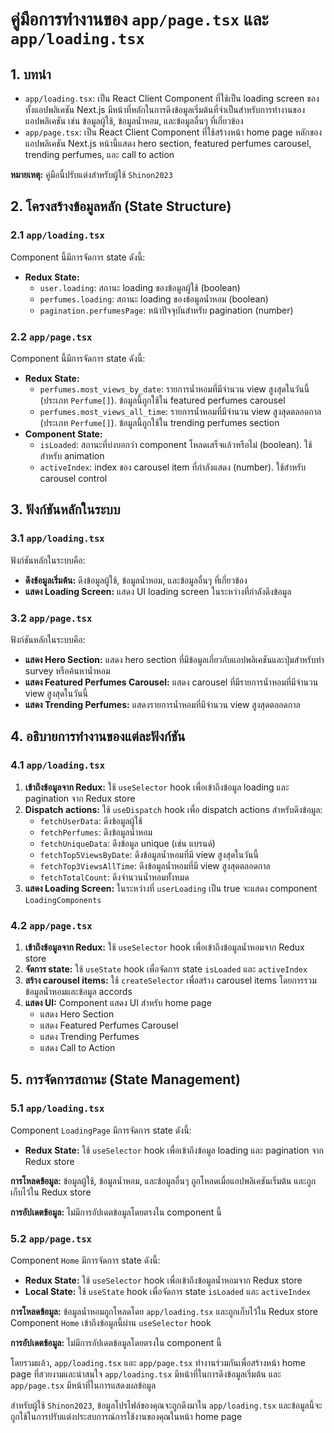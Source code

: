 # คู่มือการทำงานของ `app/page.tsx` และ `app/loading.tsx`

## 1. บทนำ

* `app/loading.tsx`: เป็น React Client Component ที่ใช้เป็น loading screen ของทั้งแอปพลิเคชัน Next.js มีหน้าที่หลักในการดึงข้อมูลเริ่มต้นที่จำเป็นสำหรับการทำงานของแอปพลิเคชัน เช่น ข้อมูลผู้ใช้, ข้อมูลน้ำหอม, และข้อมูลอื่นๆ ที่เกี่ยวข้อง
* `app/page.tsx`: เป็น React Client Component ที่ใช้สร้างหน้า home page หลักของแอปพลิเคชัน Next.js หน้านี้แสดง hero section, featured perfumes carousel, trending perfumes, และ call to action

**หมายเหตุ:** คู่มือนี้ปรับแต่งสำหรับผู้ใช้ `Shinon2023`

## 2. โครงสร้างข้อมูลหลัก (State Structure)

### 2.1 `app/loading.tsx`

Component นี้มีการจัดการ state ดังนี้:

* **Redux State:**
  * `user.loading`: สถานะ loading ของข้อมูลผู้ใช้ (boolean)
  * `perfumes.loading`: สถานะ loading ของข้อมูลน้ำหอม (boolean)
  * `pagination.perfumesPage`: หน้าปัจจุบันสำหรับ pagination (number)

### 2.2 `app/page.tsx`

Component นี้มีการจัดการ state ดังนี้:

* **Redux State:**
  * `perfumes.most_views_by_date`: รายการน้ำหอมที่มีจำนวน view สูงสุดในวันนี้ (ประเภท `Perfume[]`). ข้อมูลนี้ถูกใช้ใน featured perfumes carousel
  * `perfumes.most_views_all_time`: รายการน้ำหอมที่มีจำนวน view สูงสุดตลอดกาล (ประเภท `Perfume[]`). ข้อมูลนี้ถูกใช้ใน trending perfumes section
* **Component State:**
  * `isLoaded`: สถานะที่บ่งบอกว่า component โหลดเสร็จแล้วหรือไม่ (boolean). ใช้สำหรับ animation
  * `activeIndex`: index ของ carousel item ที่กำลังแสดง (number). ใช้สำหรับ carousel control

## 3. ฟังก์ชันหลักในระบบ

### 3.1 `app/loading.tsx`

ฟังก์ชันหลักในระบบคือ:

* **ดึงข้อมูลเริ่มต้น:** ดึงข้อมูลผู้ใช้, ข้อมูลน้ำหอม, และข้อมูลอื่นๆ ที่เกี่ยวข้อง
* **แสดง Loading Screen:** แสดง UI loading screen ในระหว่างที่กำลังดึงข้อมูล

### 3.2 `app/page.tsx`

ฟังก์ชันหลักในระบบคือ:

* **แสดง Hero Section:** แสดง hero section ที่มีข้อมูลเกี่ยวกับแอปพลิเคชันและปุ่มสำหรับทำ survey หรือค้นหาน้ำหอม
* **แสดง Featured Perfumes Carousel:** แสดง carousel ที่มีรายการน้ำหอมที่มีจำนวน view สูงสุดในวันนี้
* **แสดง Trending Perfumes:** แสดงรายการน้ำหอมที่มีจำนวน view สูงสุดตลอดกาล

## 4. อธิบายการทำงานของแต่ละฟังก์ชัน

### 4.1 `app/loading.tsx`

1. **เข้าถึงข้อมูลจาก Redux:** ใช้ `useSelector` hook เพื่อเข้าถึงข้อมูล loading และ pagination จาก Redux store
2. **Dispatch actions:** ใช้ `useDispatch` hook เพื่อ dispatch actions สำหรับดึงข้อมูล:
    * `fetchUserData`: ดึงข้อมูลผู้ใช้
    * `fetchPerfumes`: ดึงข้อมูลน้ำหอม
    * `fetchUniqueData`: ดึงข้อมูล unique (เช่น แบรนด์)
    * `fetchTop5ViewsByDate`: ดึงข้อมูลน้ำหอมที่มี view สูงสุดในวันนี้
    * `fetchTop3ViewsAllTime`: ดึงข้อมูลน้ำหอมที่มี view สูงสุดตลอดกาล
    * `fetchTotalCount`: ดึงจำนวนน้ำหอมทั้งหมด
3. **แสดง Loading Screen:** ในระหว่างที่ `userLoading` เป็น true จะแสดง component `LoadingComponents`

### 4.2 `app/page.tsx`

1. **เข้าถึงข้อมูลจาก Redux:** ใช้ `useSelector` hook เพื่อเข้าถึงข้อมูลน้ำหอมจาก Redux store
2. **จัดการ state:** ใช้ `useState` hook เพื่อจัดการ state `isLoaded` และ `activeIndex`
3. **สร้าง carousel items:** ใช้ `createSelector` เพื่อสร้าง carousel items โดยการรวมข้อมูลน้ำหอมและข้อมูล accords
4. **แสดง UI:** Component แสดง UI สำหรับ home page
    * แสดง Hero Section
    * แสดง Featured Perfumes Carousel
    * แสดง Trending Perfumes
    * แสดง Call to Action

## 5. การจัดการสถานะ (State Management)

### 5.1 `app/loading.tsx`

Component `LoadingPage` มีการจัดการ state ดังนี้:

* **Redux State:** ใช้ `useSelector` hook เพื่อเข้าถึงข้อมูล loading และ pagination จาก Redux store

**การโหลดข้อมูล:** ข้อมูลผู้ใช้, ข้อมูลน้ำหอม, และข้อมูลอื่นๆ ถูกโหลดเมื่อแอปพลิเคชันเริ่มต้น และถูกเก็บไว้ใน Redux store

**การอัปเดตข้อมูล:** ไม่มีการอัปเดตข้อมูลโดยตรงใน component นี้

### 5.2 `app/page.tsx`

Component `Home` มีการจัดการ state ดังนี้:

* **Redux State:** ใช้ `useSelector` hook เพื่อเข้าถึงข้อมูลน้ำหอมจาก Redux store
* **Local State:** ใช้ `useState` hook เพื่อจัดการ state `isLoaded` และ `activeIndex`

**การโหลดข้อมูล:** ข้อมูลน้ำหอมถูกโหลดโดย `app/loading.tsx` และถูกเก็บไว้ใน Redux store Component `Home` เข้าถึงข้อมูลนี้ผ่าน `useSelector` hook

**การอัปเดตข้อมูล:** ไม่มีการอัปเดตข้อมูลโดยตรงใน component นี้

โดยรวมแล้ว, `app/loading.tsx` และ `app/page.tsx` ทำงานร่วมกันเพื่อสร้างหน้า home page ที่สวยงามและน่าสนใจ `app/loading.tsx` มีหน้าที่ในการดึงข้อมูลเริ่มต้น และ `app/page.tsx` มีหน้าที่ในการแสดงผลข้อมูล

สำหรับผู้ใช้ `Shinon2023`, ข้อมูลโปรไฟล์ของคุณจะถูกดึงมาใน `app/loading.tsx` และข้อมูลนี้จะถูกใช้ในการปรับแต่งประสบการณ์การใช้งานของคุณในหน้า home page

